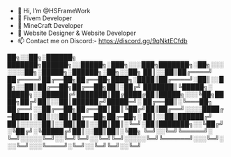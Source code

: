 - 👋 Hi, I’m @HSFrameWork
- 👀 Fivem Developer
- 🌱 MineCraft Developer
- 💞️ Website Designer & Website Developer
- 📫 Contact me on Discord:- https://discord.gg/9qNktECfdb

<!---
HSFrameWork/HSFrameWork is a ✨ special ✨ repository because its `README.md` (this file) appears on your GitHub profile.
You can click the Preview link to take a look at your changes.
--->

██╗░░██╗░██████╗  ███████╗██████╗░░█████╗░███╗░░░███╗███████╗░██╗░░░░░░░██╗░█████╗░██████╗░██╗░░██╗
██║░░██║██╔════╝  ██╔════╝██╔══██╗██╔══██╗████╗░████║██╔════╝░██║░░██╗░░██║██╔══██╗██╔══██╗██║░██╔╝
███████║╚█████╗░  █████╗░░██████╔╝███████║██╔████╔██║█████╗░░░╚██╗████╗██╔╝██║░░██║██████╔╝█████═╝░
██╔══██║░╚═══██╗  ██╔══╝░░██╔══██╗██╔══██║██║╚██╔╝██║██╔══╝░░░░████╔═████║░██║░░██║██╔══██╗██╔═██╗░
██║░░██║██████╔╝  ██║░░░░░██║░░██║██║░░██║██║░╚═╝░██║███████╗░░╚██╔╝░╚██╔╝░╚█████╔╝██║░░██║██║░╚██╗
╚═╝░░╚═╝╚═════╝░  ╚═╝░░░░░╚═╝░░╚═╝╚═╝░░╚═╝╚═╝░░░░░╚═╝╚══════╝░░░╚═╝░░░╚═╝░░░╚════╝░╚═╝░░╚═╝╚═╝░░╚═╝

